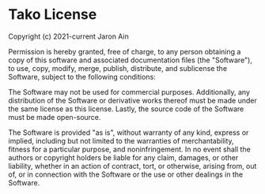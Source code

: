 # Tako License
Copyright (c) 2021-current Jaron Ain

Permission is hereby granted, free of charge, to any person obtaining a copy of this software and associated documentation files (the "Software"), to use, copy, modify, merge, publish, distribute, and sublicense the Software, subject to the following conditions:

The Software may not be used for commercial purposes. Additionally, any distribution of the Software or derivative works thereof must be made under the same license as this license. Lastly, the source code of the Software must be made open-source.

The Software is provided "as is", without warranty of any kind, express or implied, including but not limited to the warranties of merchantability, fitness for a particular purpose, and noninfringement. In no event shall the authors or copyright holders be liable for any claim, damages, or other liability, whether in an action of contract, tort, or otherwise, arising from, out of, or in connection with the Software or the use or other dealings in the Software.
